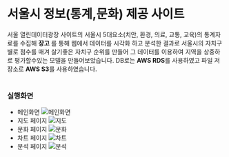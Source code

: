 # 서울시 정보(통계,문화) 제공 사이트 
서울 열린데이터광장 사이트의 서울시 5대요소(치안, 환경, 의료, 교통, 교육)의
통계자료를 수집해 **장고** 를 통해 웹에서 데이터를 시각화 하고 
분석한 결과로 서울시의 자치구별로 점수를 매겨 살기좋은 자치구 순위를 만들어
그 데이터를 이용하여 지역을 상중하 로 평가할수있는 모델을 만들어보았습니다.
DB로는 **AWS RDS**를 사용하였고 파일 저장소로 **AWS S3**를 사용하였습니다.<br></br>
### 실행화면
* 메인화면
![메인화면](https://user-images.githubusercontent.com/50395078/85916554-dcf1fc80-b88c-11ea-91c5-46a305d1569f.PNG)
* 지도 페이지
![지도](https://user-images.githubusercontent.com/50395078/85916558-debbc000-b88c-11ea-91fa-12d68c854238.PNG)
* 문화 페이지
![문화](https://user-images.githubusercontent.com/50395078/85916555-dd8a9300-b88c-11ea-8693-35ec4a0afc6b.PNG)
* 차트 페이지
![차트](https://user-images.githubusercontent.com/50395078/85916552-dbc0cf80-b88c-11ea-8269-7ca26d8b81c7.PNG)
* 분석 페이지
![분석](https://user-images.githubusercontent.com/50395078/85916557-de232980-b88c-11ea-8152-2d5511af3ac7.PNG)




